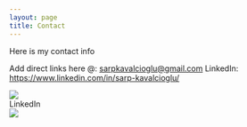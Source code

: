 ```yaml
---
layout: page
title: Contact
---
```


Here is my contact info

Add direct links here
@: sarpkavalcioglu@gmail.com
LinkedIn: https://www.linkedin.com/in/sarp-kavalcioglu/
 
<div class="contact-icon-container" onclick="window.location='https://www.linkedin.com/in/sarp-kavalcioglu/'">
    <img class="contact-icon" src="../images/linkedin.png">
    <div>
        LinkedIn
    </div>
</div>

<div class="contact-icon-container" onclick="window.location='https://github.com/kavalcio/'">
    <img class="contact-icon" src="../images/github.png">
</div>